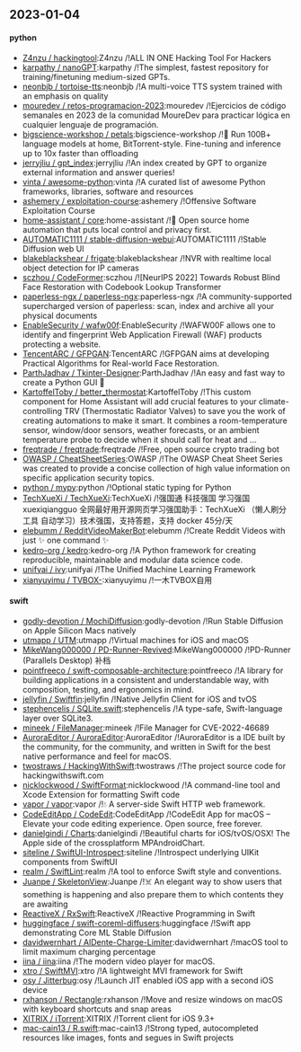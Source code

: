 ## 2023-01-04

#### python
* [Z4nzu / hackingtool](https://github.com/Z4nzu/hackingtool):Z4nzu /!ALL IN ONE Hacking Tool For Hackers
* [karpathy / nanoGPT](https://github.com/karpathy/nanoGPT):karpathy /!The simplest, fastest repository for training/finetuning medium-sized GPTs.
* [neonbjb / tortoise-tts](https://github.com/neonbjb/tortoise-tts):neonbjb /!A multi-voice TTS system trained with an emphasis on quality
* [mouredev / retos-programacion-2023](https://github.com/mouredev/retos-programacion-2023):mouredev /!Ejercicios de código semanales en 2023 de la comunidad MoureDev para practicar lógica en cualquier lenguaje de programación.
* [bigscience-workshop / petals](https://github.com/bigscience-workshop/petals):bigscience-workshop /!🌸
Run 100B+ language models at home, BitTorrent-style. Fine-tuning and inference up to 10x faster than offloading
* [jerryjliu / gpt_index](https://github.com/jerryjliu/gpt_index):jerryjliu /!An index created by GPT to organize external information and answer queries!
* [vinta / awesome-python](https://github.com/vinta/awesome-python):vinta /!A curated list of awesome Python frameworks, libraries, software and resources
* [ashemery / exploitation-course](https://github.com/ashemery/exploitation-course):ashemery /!Offensive Software Exploitation Course
* [home-assistant / core](https://github.com/home-assistant/core):home-assistant /!🏡
Open source home automation that puts local control and privacy first.
* [AUTOMATIC1111 / stable-diffusion-webui](https://github.com/AUTOMATIC1111/stable-diffusion-webui):AUTOMATIC1111 /!Stable Diffusion web UI
* [blakeblackshear / frigate](https://github.com/blakeblackshear/frigate):blakeblackshear /!NVR with realtime local object detection for IP cameras
* [sczhou / CodeFormer](https://github.com/sczhou/CodeFormer):sczhou /![NeurIPS 2022] Towards Robust Blind Face Restoration with Codebook Lookup Transformer
* [paperless-ngx / paperless-ngx](https://github.com/paperless-ngx/paperless-ngx):paperless-ngx /!A community-supported supercharged version of paperless: scan, index and archive all your physical documents
* [EnableSecurity / wafw00f](https://github.com/EnableSecurity/wafw00f):EnableSecurity /!WAFW00F allows one to identify and fingerprint Web Application Firewall (WAF) products protecting a website.
* [TencentARC / GFPGAN](https://github.com/TencentARC/GFPGAN):TencentARC /!GFPGAN aims at developing Practical Algorithms for Real-world Face Restoration.
* [ParthJadhav / Tkinter-Designer](https://github.com/ParthJadhav/Tkinter-Designer):ParthJadhav /!An easy and fast way to create a Python GUI
🐍
* [KartoffelToby / better_thermostat](https://github.com/KartoffelToby/better_thermostat):KartoffelToby /!This custom component for Home Assistant will add crucial features to your climate-controlling TRV (Thermostatic Radiator Valves) to save you the work of creating automations to make it smart. It combines a room-temperature sensor, window/door sensors, weather forecasts, or an ambient temperature probe to decide when it should call for heat and …
* [freqtrade / freqtrade](https://github.com/freqtrade/freqtrade):freqtrade /!Free, open source crypto trading bot
* [OWASP / CheatSheetSeries](https://github.com/OWASP/CheatSheetSeries):OWASP /!The OWASP Cheat Sheet Series was created to provide a concise collection of high value information on specific application security topics.
* [python / mypy](https://github.com/python/mypy):python /!Optional static typing for Python
* [TechXueXi / TechXueXi](https://github.com/TechXueXi/TechXueXi):TechXueXi /!强国通 科技强国 学习强国 xuexiqiangguo 全网最好用开源网页学习强国助手：TechXueXi （懒人刷分工具 自动学习）技术强国，支持答题，支持 docker 45分/天
* [elebumm / RedditVideoMakerBot](https://github.com/elebumm/RedditVideoMakerBot):elebumm /!Create Reddit Videos with just
✨
one command
✨
* [kedro-org / kedro](https://github.com/kedro-org/kedro):kedro-org /!A Python framework for creating reproducible, maintainable and modular data science code.
* [unifyai / ivy](https://github.com/unifyai/ivy):unifyai /!The Unified Machine Learning Framework
* [xianyuyimu / TVBOX-](https://github.com/xianyuyimu/TVBOX-):xianyuyimu /!一木TVBOX自用

#### swift
* [godly-devotion / MochiDiffusion](https://github.com/godly-devotion/MochiDiffusion):godly-devotion /!Run Stable Diffusion on Apple Silicon Macs natively
* [utmapp / UTM](https://github.com/utmapp/UTM):utmapp /!Virtual machines for iOS and macOS
* [MikeWang000000 / PD-Runner-Revived](https://github.com/MikeWang000000/PD-Runner-Revived):MikeWang000000 /!PD-Runner (Parallels Desktop) 补档
* [pointfreeco / swift-composable-architecture](https://github.com/pointfreeco/swift-composable-architecture):pointfreeco /!A library for building applications in a consistent and understandable way, with composition, testing, and ergonomics in mind.
* [jellyfin / Swiftfin](https://github.com/jellyfin/Swiftfin):jellyfin /!Native Jellyfin Client for iOS and tvOS
* [stephencelis / SQLite.swift](https://github.com/stephencelis/SQLite.swift):stephencelis /!A type-safe, Swift-language layer over SQLite3.
* [mineek / FileManager](https://github.com/mineek/FileManager):mineek /!File Manager for CVE-2022-46689
* [AuroraEditor / AuroraEditor](https://github.com/AuroraEditor/AuroraEditor):AuroraEditor /!AuroraEditor is a IDE built by the community, for the community, and written in Swift for the best native performance and feel for macOS.
* [twostraws / HackingWithSwift](https://github.com/twostraws/HackingWithSwift):twostraws /!The project source code for hackingwithswift.com
* [nicklockwood / SwiftFormat](https://github.com/nicklockwood/SwiftFormat):nicklockwood /!A command-line tool and Xcode Extension for formatting Swift code
* [vapor / vapor](https://github.com/vapor/vapor):vapor /!💧
A server-side Swift HTTP web framework.
* [CodeEditApp / CodeEdit](https://github.com/CodeEditApp/CodeEdit):CodeEditApp /!CodeEdit App for macOS – Elevate your code editing experience. Open source, free forever.
* [danielgindi / Charts](https://github.com/danielgindi/Charts):danielgindi /!Beautiful charts for iOS/tvOS/OSX! The Apple side of the crossplatform MPAndroidChart.
* [siteline / SwiftUI-Introspect](https://github.com/siteline/SwiftUI-Introspect):siteline /!Introspect underlying UIKit components from SwiftUI
* [realm / SwiftLint](https://github.com/realm/SwiftLint):realm /!A tool to enforce Swift style and conventions.
* [Juanpe / SkeletonView](https://github.com/Juanpe/SkeletonView):Juanpe /!☠️
An elegant way to show users that something is happening and also prepare them to which contents they are awaiting
* [ReactiveX / RxSwift](https://github.com/ReactiveX/RxSwift):ReactiveX /!Reactive Programming in Swift
* [huggingface / swift-coreml-diffusers](https://github.com/huggingface/swift-coreml-diffusers):huggingface /!Swift app demonstrating Core ML Stable Diffusion
* [davidwernhart / AlDente-Charge-Limiter](https://github.com/davidwernhart/AlDente-Charge-Limiter):davidwernhart /!macOS tool to limit maximum charging percentage
* [iina / iina](https://github.com/iina/iina):iina /!The modern video player for macOS.
* [xtro / SwiftMVI](https://github.com/xtro/SwiftMVI):xtro /!A lightweight MVI framework for Swift
* [osy / Jitterbug](https://github.com/osy/Jitterbug):osy /!Launch JIT enabled iOS app with a second iOS device
* [rxhanson / Rectangle](https://github.com/rxhanson/Rectangle):rxhanson /!Move and resize windows on macOS with keyboard shortcuts and snap areas
* [XITRIX / iTorrent](https://github.com/XITRIX/iTorrent):XITRIX /!Torrent client for iOS 9.3+
* [mac-cain13 / R.swift](https://github.com/mac-cain13/R.swift):mac-cain13 /!Strong typed, autocompleted resources like images, fonts and segues in Swift projects
